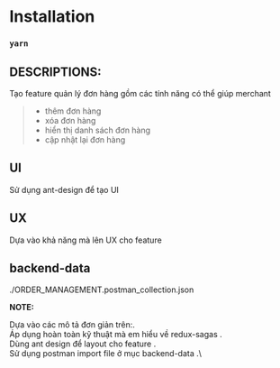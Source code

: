 # Installation

### `yarn`

## DESCRIPTIONS:

Tạo feature quản lý đơn hàng gồm các tính năng có thể giúp merchant 

> - thêm đơn hàng
> - xóa đơn hàng
> - hiển thị danh sách đơn hàng
> - cập nhật lại đơn hàng

## UI

Sử dụng ant-design để tạo UI

## UX

Dựa vào khả năng mà lên UX cho feature

## backend-data
 ./ORDER_MANAGEMENT.postman_collection.json

**NOTE:**
 
Dựa vào các mô tả đơn giản trên:.\
Áp dụng hoàn toàn kỹ thuật mà em hiểu về redux-sagas .\
Dùng ant design để layout cho feature .\
Sử dụng postman import file ở mục backend-data .\
